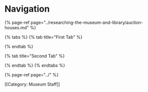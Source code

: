 # Navigation

{% page-ref page="../researching-the-museum-and-library/auction-houses.md" %}

{% tabs %}
{% tab title="First Tab" %}

{% endtab %}

{% tab title="Second Tab" %}

{% endtab %}
{% endtabs %}

{% page-ref page="../" %}

\[\[Category: Museum Staff\]\]

